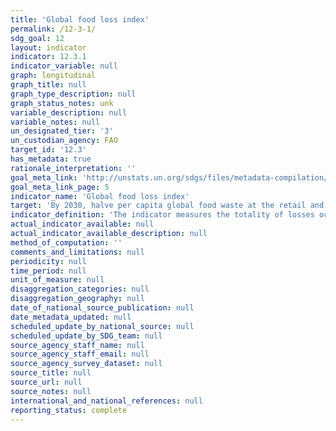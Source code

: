 ```yaml
---
title: 'Global food loss index'
permalink: /12-3-1/
sdg_goal: 12
layout: indicator
indicator: 12.3.1
indicator_variable: null
graph: longitudinal
graph_title: null
graph_type_description: null
graph_status_notes: unk
variable_description: null
variable_notes: null
un_designated_tier: '3'
un_custodian_agency: FAO
target_id: '12.3'
has_metadata: true
rationale_interpretation: ''
goal_meta_link: 'http://unstats.un.org/sdgs/files/metadata-compilation/Metadata-Goal-12.pdf'
goal_meta_link_page: 5
indicator_name: 'Global food loss index'
target: 'By 2030, halve per capita global food waste at the retail and consumer levels and reduce food losses along production and supply chains, including post-harvest losses.'
indicator_definition: 'The indicator measures the totality of losses occurring from the time at which production of an agricultural product is recorded until it reaches the final consumer as food. While calculated on a quantity basis, it is subsequently transformed to dietary energy supplies (in kcal) per capita allowing consistent aggregation and then indexed. The indicator will be calculated on an annual frequency broken down by country and commodity.'
actual_indicator_available: null
actual_indicator_available_description: null
method_of_computation: ''
comments_and_limitations: null
periodicity: null
time_period: null
unit_of_measure: null
disaggregation_categories: null
disaggregation_geography: null
date_of_national_source_publication: null
date_metadata_updated: null
scheduled_update_by_national_source: null
scheduled_update_by_SDG_team: null
source_agency_staff_name: null
source_agency_staff_email: null
source_agency_survey_dataset: null
source_title: null
source_url: null
source_notes: null
international_and_national_references: null
reporting_status: complete
---
```

